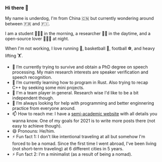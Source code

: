 ### Hi there 👋

<!--
**underdogliu/underdogliu** is a ✨ _special_ ✨ repository because its `README.md` (this file) appears on your GitHub profile.

Here are some ideas to get you started:

- 🔭 I’m currently working on ...
- 🌱 I’m currently learning ...
- 👯 I’m looking to collaborate on ...
- 🤔 I’m looking for help with ...
- 💬 Ask me about ...
- 📫 How to reach me: ...
- 😄 Pronouns: ...
- ⚡ Fun fact: ...
-->

My name is underdog, I'm from China 🇨🇳 but currently wondering around between 🇫🇷 and 🇫🇮. 

I am a student 👨🏻‍🏫 in the morning, a researcher 👨‍🎓 in the daytime, and a open-source lover 🧑🏾‍💻 at night.

When I'm not working, I love running 🏃, basketball 🏀, football ⚽️, and heavy lifting 🏋️.

- 🔭 I’m currently trying to survive and obtain a PhD degree on speech processing. My main research interests are speaker verification and speech recognition.
- 🌱 I’m currently learning how to program in Rust. Also trying to recap C++ by seeking some mini projects.
- 👯 I'm a team player in general. Research wise I'd like to be a bit independent though.
- 🤔 I’m always looking for help with programming and better enginnering practice from everyone around.
- 📫 How to reach me: I have a [semi-academic website](https://underdogliu.github.io) with all details you wanna know. One of my goals for 2021 is to write more posts there (not easy to achieve though).
- 😄 Pronouns: He/him.
- ⚡ Fun fact 1: I don't like intentional traveling at all but somehow I'm forced to be a nomad. Since the first time I went abroad, I've been living (not short-term traveling) at 6 different cities in 5 years.
- ⚡ Fun fact 2: I'm a minimalist (as a result of being a nomad).
